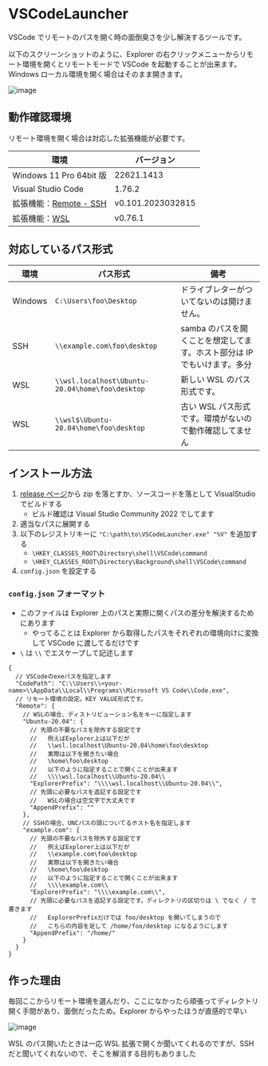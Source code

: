 # VSCodeLauncher

VSCode でリモートのパスを開く時の面倒臭さを少し解決するツールです。

以下のスクリーンショットのように、Explorer の右クリックメニューからリモート環境を開くとリモートモードで VSCode を起動することが出来ます。Windows ローカル環境を開く場合はそのまま開きます。

![image](https://user-images.githubusercontent.com/33796432/228558077-9042e45c-6106-4a0d-9997-e0d8d483663d.png)

## 動作確認環境

リモート環境を開く場合は対応した拡張機能が必要です。

| 環境                                                                                                      | バージョン        |
| --------------------------------------------------------------------------------------------------------- | ----------------- |
| Windows 11 Pro 64bit 版                                                                                   | 22621.1413        |
| Visual Studio Code                                                                                        | 1.76.2            |
| 拡張機能：[Remote - SSH](https://marketplace.visualstudio.com/items?itemName=ms-vscode-remote.remote-ssh) | v0.101.2023032815 |
| 拡張機能：[WSL](https://marketplace.visualstudio.com/items?itemName=ms-vscode-remote.remote-wsl)          | v0.76.1           |

## 対応しているパス形式

| 環境    | パス形式                                        | 備考                                                                     |
| ------- | ----------------------------------------------- | ------------------------------------------------------------------------ |
| Windows | `C:\Users\foo\Desktop`                          | ドライブレターがついてないのは開けません。                               |
| SSH     | `\\example.com\foo\desktop`                     | samba のパスを開くことを想定してます。ホスト部分は IP でもいけます。多分 |
| WSL     | `\\wsl.localhost\Ubuntu-20.04\home\foo\desktop` | 新しい WSL のパス形式です。                                              |
| WSL     | `\\wsl$\Ubuntu-20.04\home\foo\desktop`          | 古い WSL パス形式です。環境がないので動作確認してません                  |

## インストール方法

1. [release ページ](https://github.com/Lycolia/VSCodeLauncher/releases)から zip を落とすか、ソースコードを落として VisualStudio でビルドする
    - ビルド確認は Visual Studio Community 2022 でしてます
2. 適当なパスに展開する
3. 以下のレジストリキーに `"C:\path\to\VSCodeLauncher.exe" "%V"` を追加する
    - `\HKEY_CLASSES_ROOT\Directory\shell\VSCode\command`
    - `\HKEY_CLASSES_ROOT\Directory\Background\shell\VSCode\command`
4. `config.json` を設定する

### `config.json` フォーマット

-   このファイルは Explorer 上のパスと実際に開くパスの差分を解決するためにあります
    -   やってることは Explorer から取得したパスをそれぞれの環境向けに変換して VSCode に渡してるだけです
-   `\` は `\\` でエスケープして記述します

<!--prettier-ignore-->
```jsonc
{
  // VSCodeのexeパスを指定します
  "CodePath": "C:\\Users\\<your-name>\\AppData\\Local\\Programs\\Microsoft VS Code\\Code.exe",
  // リモート環境の設定。KEY VALUE形式です。
  "Remote": {
    // WSLの場合、ディストリビューション名をキーに指定します
    "Ubuntu-20.04": {
      // 先頭の不要なパスを除外する設定です
      //   例えばExplorer上は以下だが
      //   \\wsl.localhost\Ubuntu-20.04\home\foo\desktop
      //   実際は以下を開きたい場合
      //   \home\foo\desktop
      //   以下のように指定することで開くことが出来ます
      //   \\\\wsl.localhost\\Ubuntu-20.04\\
      "ExplorerPrefix": "\\\\wsl.localhost\\Ubuntu-20.04\\",
      // 先頭に必要なパスを追記する設定です
      //   WSLの場合は空文字で大丈夫です
      "AppendPrefix": ""
    },
    // SSHの場合、UNCパスの頭についてるホスト名を指定します
    "example.com": {
      // 先頭の不要なパスを除外する設定です
      //   例えばExplorer上は以下だが
      //   \\example.com\foo\desktop
      //   実際は以下を開きたい場合
      //   \home\foo\desktop
      //   以下のように指定することで開くことが出来ます
      //   \\\\example.com\\
      "ExplorerPrefix": "\\\\example.com\\",
      // 先頭に必要なパスを追記する設定です。ディレクトリの区切りは \ でなく / で書きます
      //   ExplorerPrefixだけでは foo/desktop を開いてしまうので
      //   こちらの内容を足して /home/foo/desktop になるようにします
      "AppendPrefix": "/home/"
    }
  }
}
```

## 作った理由

毎回ここからリモート環境を選んだり、ここになかったら頑張ってディレクトリ開く手間があり、面倒だったため。Explorer からやったほうが直感的で早い

![image](https://user-images.githubusercontent.com/33796432/228574556-2b2a31a6-b3d5-46a2-afc4-bd1997fe962e.png)

WSL のパス開いたときは一応 WSL 拡張で開くか聞いてくれるのですが、SSH だと聞いてくれないので、そこを解消する目的もありました
